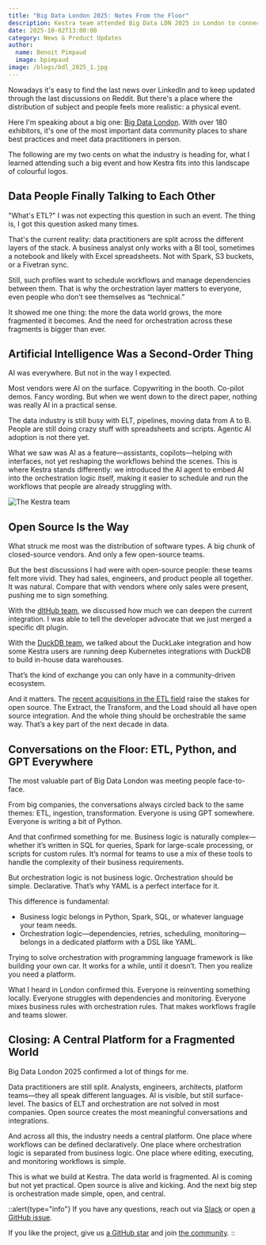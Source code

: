 ```yaml
---
title: "Big Data London 2025: Notes From the Floor"
description: Kestra team attended Big Data LDN 2025 in London to connect with the data community and share best practices.
date: 2025-10-02T13:00:00
category: News & Product Updates
author:
  name: Benoit Pimpaud
  image: bpimpaud
image: /blogs/bdl_2025_1.jpg
---
```


Nowadays it's easy to find the last news over LinkedIn and to keep updated through the last discussions on Reddit. But there's a place where the distribution of subject and people feels more realistic: a physical event.

Here I'm speaking about a big one: [Big Data London](bigdataldn.com). With over 180 exhibitors, it's one of the most important data community places to share best practices and meet data practitioners in person. 

The following are my two cents on what the industry is heading for, what I learned attending such a big event and how Kestra fits into this landscape of colourful logos.

## Data People Finally Talking to Each Other

"What's ETL?"
I was not expecting this question in such an event. The thing is, I got this question asked many times.

That's the current reality: data practitioners are split across the different layers of the stack. A business analyst only works with a BI tool, sometimes a notebook and likely with Excel spreadsheets. Not with Spark, S3 buckets, or a Fivetran sync.

Still, such profiles want to schedule workflows and manage dependencies between them. That is why the orchestration layer matters to everyone, even people who don’t see themselves as “technical.”

It showed me one thing: the more the data world grows, the more fragmented it becomes. And the need for orchestration across these fragments is bigger than ever.

## Artificial Intelligence Was a Second-Order Thing

AI was everywhere. But not in the way I expected.

Most vendors were AI on the surface. Copywriting in the booth. Co-pilot demos. Fancy wording. But when we went down to the direct paper, nothing was really AI in a practical sense.

The data industry is still busy with ELT, pipelines, moving data from A to B. People are still doing crazy stuff with spreadsheets and scripts. Agentic AI adoption is not there yet.

What we saw was AI as a feature—assistants, copilots—helping with interfaces, not yet reshaping the workflows behind the scenes. This is where Kestra stands differently: we introduced the AI agent to embed AI into the orchestration logic itself, making it easier to schedule and run the workflows that people are already struggling with.

![The Kestra team](/blogs/bdl_2025_2.jpg)

## Open Source Is the Way

What struck me most was the distribution of software types. A big chunk of closed-source vendors. And only a few open-source teams.

But the best discussions I had were with open-source people: these teams felt more vivid. They had sales, engineers, and product people all together. It was natural. Compare that with vendors where only sales were present, pushing me to sign something.

With the [dltHub team](https://dlthub.com/), we discussed how much we can deepen the current integration. I was able to tell the developer advocate that we just merged a specific dlt plugin.

With the [DuckDB team](https://duckdb.org/), we talked about the DuckLake integration and how some Kestra users are running deep Kubernetes integrations with DuckDB to build in-house data warehouses. 

That’s the kind of exchange you can only have in a community-driven ecosystem.

And it matters. The [recent acquisitions in the ETL field](https://www.fivetran.com/press/fivetran-acquires-tobiko-data-to-power-the-next-generation-of-advanced-ai-ready-data-transformation) raise the stakes for open source. The Extract, the Transform, and the Load should all have open source integration. And the whole thing should be orchestrable the same way. That’s a key part of the next decade in data.

## Conversations on the Floor: ETL, Python, and GPT Everywhere

The most valuable part of Big Data London was meeting people face-to-face.

From big companies, the conversations always circled back to the same themes: ETL, ingestion, transformation. Everyone is using GPT somewhere. Everyone is writing a bit of Python.

And that confirmed something for me. Business logic is naturally complex—whether it’s written in SQL for queries, Spark for large-scale processing, or scripts for custom rules. It’s normal for teams to use a mix of these tools to handle the complexity of their business requirements.

But orchestration logic is not business logic. Orchestration should be simple. Declarative. That’s why YAML is a perfect interface for it.

This difference is fundamental:

- Business logic belongs in Python, Spark, SQL, or whatever language your team needs.
- Orchestration logic—dependencies, retries, scheduling, monitoring—belongs in a dedicated platform with a DSL like YAML.

Trying to solve orchestration with programming language framework is like building your own car. It works for a while, until it doesn’t. Then you realize you need a platform.

What I heard in London confirmed this. Everyone is reinventing something locally. Everyone struggles with dependencies and monitoring. Everyone mixes business rules with orchestration rules. That makes workflows fragile and teams slower.

## Closing: A Central Platform for a Fragmented World

Big Data London 2025 confirmed a lot of things for me.

Data practitioners are still split. Analysts, engineers, architects, platform teams—they all speak different languages. AI is visible, but still surface-level. The basics of ELT and orchestration are not solved in most companies. Open source creates the most meaningful conversations and integrations.

And across all this, the industry needs a central platform. One place where workflows can be defined declaratively. One place where orchestration logic is separated from business logic. One place where editing, executing, and monitoring workflows is simple.

This is what we build at Kestra. The data world is fragmented. AI is coming but not yet practical. Open source is alive and kicking. And the next big step is orchestration made simple, open, and central.


::alert{type="info"}
If you have any questions, reach out via [Slack](https://kestra.io/slack) or open [a GitHub issue](https://github.com/kestra-io/kestra).

If you like the project, give us [a GitHub star](https://github.com/kestra-io/kestra) and join [the community](https://kestra.io/slack).
::

